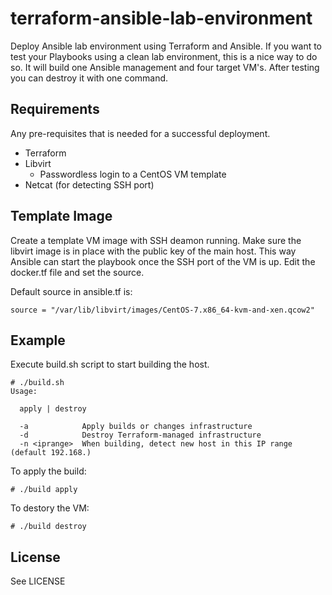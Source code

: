 # terraform-ansible-lab-environment
Deploy Ansible lab environment using Terraform and Ansible. If you want to test your Playbooks using a clean lab environment, this is a nice way to do so. It will build one Ansible management and four target VM's. After testing you can destroy it with one command.

Requirements
------------

Any pre-requisites that is needed for a successful deployment.

 - Terraform
 - Libvirt
   - Passwordless login to a CentOS VM template
 - Netcat (for detecting SSH port)

Template Image
--------------

Create a template VM image with SSH deamon running.
Make sure the libvirt image is in place with the public key of the main host.
This way Ansible can start the playbook once the SSH port of the VM is up.
Edit the docker.tf file and set the source.

Default source in ansible.tf is:

    source = "/var/lib/libvirt/images/CentOS-7.x86_64-kvm-and-xen.qcow2"

Example
-------

Execute build.sh script to start building the host.

    # ./build.sh 
    Usage:
    
      apply | destroy
    
      -a            Apply builds or changes infrastructure
      -d            Destroy Terraform-managed infrastructure
      -n <iprange>  When building, detect new host in this IP range (default 192.168.)

To apply the build:

    # ./build apply

To destory the VM:

    # ./build destroy

License
-------

See LICENSE

